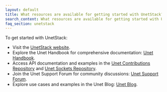```yaml
---
layout: default
title: What resources are available for getting started with UnetStack?
search_content: What resources are available for getting started with UnetStack?
faq_section: unetstack
---
```


To get started with UnetStack:
- Visit the [UnetStack website](https://unetstack.net).
- Explore the Unet Handbook for comprehensive documentation: [Unet Handbook](https://unetstack.net/handbook).
- Access API documentation and examples in the [Unet Contributions Repository](https://github.com/org-arl/unet-contrib) and [Unet Sockets Repository](https://github.com/org-arl/unetsockets).
- Join the Unet Support Forum for community discussions: [Unet Support Forum](https://github.com/org-arl/unet-support/discussions).
- Explore use cases and examples in the Unet Blog: [Unet Blog](https://blog.unetstack.net).
